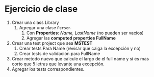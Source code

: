 # Ejercicio de clase
1. Crear una class Library
	1. Agregar una clase `Person`
		1. Con **Properties**: *Name, LastName* (no pueden ser vacios)
		2.  Agregar las **computed properties FullName** 
2. Crear una test project que sea **MSTEST** 
	1. Crear tests Para Name (revisar que caiga la excepción y no)
	1. Crear tests de validación para FullName
3. Crear metodo nuevo que calcule el largo de el full name y si es mas corto que 5 letras que levante una excepción.
4. Agregar los tests correspondientes.
